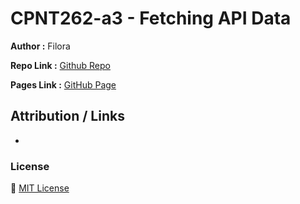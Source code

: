 # CPNT262-a3 - Fetching API Data

**Author :** Filora

**Repo Link :** [Github Repo](https://github.com/aeoyu/cpnt262-a3)

**Pages Link :** [GitHub Page](https://aeoyu.github.io/cpnt262-a3/)

## Attribution / Links

-

### License

:scroll: [MIT License](https://opensource.org/licenses/MIT)
